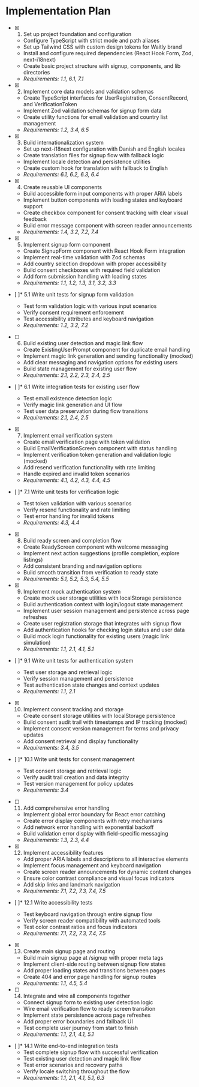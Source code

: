 # Implementation Plan

- [x] 1. Set up project foundation and configuration

  - Configure TypeScript with strict mode and path aliases
  - Set up Tailwind CSS with custom design tokens for Waitly brand
  - Install and configure required dependencies (React Hook Form, Zod, next-i18next)
  - Create basic project structure with signup, components, and lib directories
  - _Requirements: 1.1, 6.1, 7.1_

- [x] 2. Implement core data models and validation schemas

  - Create TypeScript interfaces for UserRegistration, ConsentRecord, and VerificationToken
  - Implement Zod validation schemas for signup form data
  - Create utility functions for email validation and country list management
  - _Requirements: 1.2, 3.4, 6.5_

- [x] 3. Build internationalization system

  - Set up next-i18next configuration with Danish and English locales
  - Create translation files for signup flow with fallback logic
  - Implement locale detection and persistence utilities
  - Create custom hook for translation with fallback to English
  - _Requirements: 6.1, 6.2, 6.3, 6.4_

- [x] 4. Create reusable UI components

  - Build accessible form input components with proper ARIA labels
  - Implement button components with loading states and keyboard support
  - Create checkbox component for consent tracking with clear visual feedback
  - Build error message component with screen reader announcements
  - _Requirements: 1.4, 3.2, 7.2, 7.4_

- [x] 5. Implement signup form component

  - Create SignupForm component with React Hook Form integration
  - Implement real-time validation with Zod schemas
  - Add country selection dropdown with proper accessibility
  - Build consent checkboxes with required field validation
  - Add form submission handling with loading states
  - _Requirements: 1.1, 1.2, 1.3, 3.1, 3.2, 3.3_

- [ ]\* 5.1 Write unit tests for signup form validation

  - Test form validation logic with various input scenarios
  - Verify consent requirement enforcement
  - Test accessibility attributes and keyboard navigation
  - _Requirements: 1.2, 3.2, 7.2_

- [ ] 6. Build existing user detection and magic link flow

  - Create ExistingUserPrompt component for duplicate email handling
  - Implement magic link generation and sending functionality (mocked)
  - Add clear messaging and navigation options for existing users
  - Build state management for existing user flow
  - _Requirements: 2.1, 2.2, 2.3, 2.4, 2.5_

- [ ]\* 6.1 Write integration tests for existing user flow

  - Test email existence detection logic
  - Verify magic link generation and UI flow
  - Test user data preservation during flow transitions
  - _Requirements: 2.1, 2.4, 2.5_

- [x] 7. Implement email verification system

  - Create email verification page with token validation
  - Build EmailVerificationScreen component with status handling
  - Implement verification token generation and validation logic (mocked)
  - Add resend verification functionality with rate limiting
  - Handle expired and invalid token scenarios
  - _Requirements: 4.1, 4.2, 4.3, 4.4, 4.5_

- [ ]\* 7.1 Write unit tests for verification logic

  - Test token validation with various scenarios
  - Verify resend functionality and rate limiting
  - Test error handling for invalid tokens
  - _Requirements: 4.3, 4.4_

- [x] 8. Build ready screen and completion flow

  - Create ReadyScreen component with welcome messaging
  - Implement next action suggestions (profile completion, explore listings)
  - Add consistent branding and navigation options
  - Build smooth transition from verification to ready state
  - _Requirements: 5.1, 5.2, 5.3, 5.4, 5.5_

- [x] 9. Implement mock authentication system

  - Create mock user storage utilities with localStorage persistence
  - Build authentication context with login/logout state management
  - Implement user session management and persistence across page refreshes
  - Create user registration storage that integrates with signup flow
  - Add authentication hooks for checking login status and user data
  - Build mock login functionality for existing users (magic link simulation)
  - _Requirements: 1.1, 2.1, 4.1, 5.1_

- [ ]\* 9.1 Write unit tests for authentication system

  - Test user storage and retrieval logic
  - Verify session management and persistence
  - Test authentication state changes and context updates
  - _Requirements: 1.1, 2.1_

- [x] 10. Implement consent tracking and storage

  - Create consent storage utilities with localStorage persistence
  - Build consent audit trail with timestamps and IP tracking (mocked)
  - Implement consent version management for terms and privacy updates
  - Add consent retrieval and display functionality
  - _Requirements: 3.4, 3.5_

- [ ]\* 10.1 Write unit tests for consent management

  - Test consent storage and retrieval logic
  - Verify audit trail creation and data integrity
  - Test version management for policy updates
  - _Requirements: 3.4_

- [ ] 11. Add comprehensive error handling

  - Implement global error boundary for React error catching
  - Create error display components with retry mechanisms
  - Add network error handling with exponential backoff
  - Build validation error display with field-specific messaging
  - _Requirements: 1.3, 2.3, 4.4_

- [x] 12. Implement accessibility features

  - Add proper ARIA labels and descriptions to all interactive elements
  - Implement focus management and keyboard navigation
  - Create screen reader announcements for dynamic content changes
  - Ensure color contrast compliance and visual focus indicators
  - Add skip links and landmark navigation
  - _Requirements: 7.1, 7.2, 7.3, 7.4, 7.5_

- [ ]\* 12.1 Write accessibility tests

  - Test keyboard navigation through entire signup flow
  - Verify screen reader compatibility with automated tools
  - Test color contrast ratios and focus indicators
  - _Requirements: 7.1, 7.2, 7.3, 7.4, 7.5_

- [x] 13. Create main signup page and routing

  - Build main signup page at /signup with proper meta tags
  - Implement client-side routing between signup flow states
  - Add proper loading states and transitions between pages
  - Create 404 and error page handling for signup routes
  - _Requirements: 1.1, 4.5, 5.4_

- [ ] 14. Integrate and wire all components together

  - Connect signup form to existing user detection logic
  - Wire email verification flow to ready screen transition
  - Implement state persistence across page refreshes
  - Add proper error boundaries and fallback UI
  - Test complete user journey from start to finish
  - _Requirements: 1.1, 2.1, 4.1, 5.1_

- [ ]\* 14.1 Write end-to-end integration tests
  - Test complete signup flow with successful verification
  - Test existing user detection and magic link flow
  - Test error scenarios and recovery paths
  - Verify locale switching throughout the flow
  - _Requirements: 1.1, 2.1, 4.1, 5.1, 6.3_
